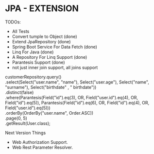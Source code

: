 # JPA - EXTENSION

TODOs:

- All Tests
- Convert tumple to Object (done)
- Extend JpaRepository (done)
- Spring Boot Service For Data Fetch (done)
- Linq For Java (done)
- A Repository For Linq Support (done)
- Parantesis Support (done)
- not just inner join support, all joins support

customerRepository.query() <br />
.select(Select("user.name", "name"), Select("user.age"), Select("name", "surname"), Select("birthdate" , "
birthdate"))<br />
.distinct(false)<br />
.where(Parantesis(Field("id").eq(3), OR, Field("user.id").eq(4), OR, Field("id").eq(5)), Parantesis(Field("id").eq(6),
OR, Field("id").eq(4), OR, Field("user.id").eq(5)))<br />
.orderBy(OrderBy("user.name", Order.ASC))<br />
.page(0, 5)<br />
.getResult(User.class);<br />

Next Version Things

- Web Authorization Support.
- Web Rest Parameter Resolver.
